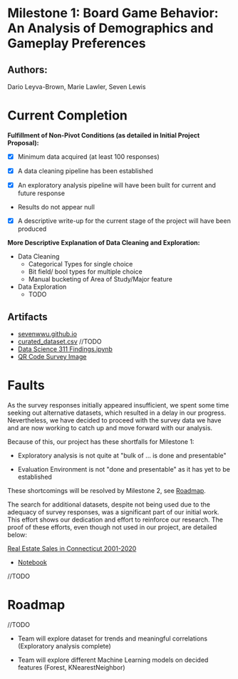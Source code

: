 
# **Milestone 1:** Board Game Behavior: An Analysis of Demographics and Gameplay Preferences

 
## **Authors**:
Dario Leyva-Brown, Marie Lawler, Seven Lewis

# Current Completion

**Fulfillment of Non-Pivot Conditions (as detailed in Initial Project Proposal):**

- [x] Minimum data acquired (at least 100 responses)

- [x] A data cleaning pipeline has been established  
    
- [x] An exploratory analysis pipeline will have been built for current and future response
- Results do not appear null

- [x] A descriptive write-up for the current stage of the project will have been produced

**More Descriptive Explanation of Data Cleaning and Exploration:**
- Data Cleaning
  - Categorical Types for single choice
  - Bit field/ bool types for multiple choice
  - Manual bucketing of Area of Study/Major feature
- Data Exploration 
  - TODO

## Artifacts

- [sevenwwu.github.io](https://sevenwwu.github.io/)
- [curated_dataset.csv](TODO) //TODO
- [Data Science 311 Findings.ipynb](../../Data%20Science%20311%20Findings.ipynb)
- [QR Code Survey Image](survey%20qr-updated.png)

# Faults
As the survey responses initially appeared insufficient, we spent some time seeking out alternative datasets, which resulted in a delay in our progress. Nevertheless, we have decided to proceed with the survey data we have and are now working to catch up and move forward with our analysis.

Because of this, our project has these shortfalls for Milestone 1:

- Exploratory analysis is not quite at "bulk of ... is done and presentable"

- Evaluation Environment is not "done and presentable" as it has yet to be established

These shortcomings will be resolved by Milestone 2, see [Roadmap](#roadmap).

The search for additional datasets, despite not being used due to the adequacy of survey responses, was a significant part of our initial work. This effort shows our dedication and effort to reinforce our research. The proof of these efforts, even though not used in our project, are detailed below:

[Real Estate Sales in Connecticut 2001-2020](https://catalog.data.gov/dataset/real-estate-sales-2001-2018)
- [Notebook](real_estate.ipynb)

//TODO

# Roadmap

//TODO
- Team will explore dataset for trends and meaningful correlations (Exploratory analysis complete)

- Team will explore different Machine Learning models on decided features (Forest, KNearestNeighbor)
